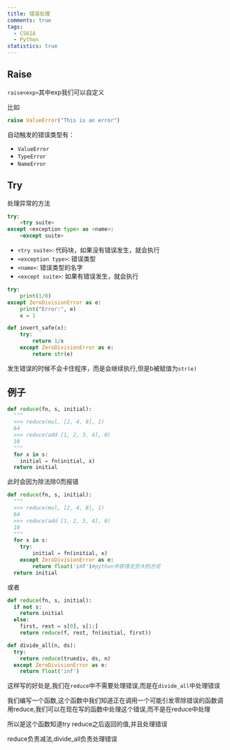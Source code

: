 ```yaml
---
title: 错误处理
comments: true
tags:
  - CS61A
  - Python
statistics: true
---
```

## Raise

`raise<exp>`其中exp我们可以自定义

比如

```python
raise ValueError("This is an error")
```

自动触发的错误类型有：

- `ValueError`
- `TypeError`
- `NameError`

## Try

处理异常的方法

```python
try:
    <try suite>
except <exception type> as <name>:
    <except suite>
```

- `<try suite>`: 代码块，如果没有错误发生，就会执行
- `<exception type>`: 错误类型
- `<name>`: 错误类型的名字
- `<except suite>`: 如果有错误发生，就会执行

```python
try:
    print(1/0)
except ZeroDivisionError as e:
    print("Error:", e)
    x = 1
```

```python
def invert_safe(x):
    try:
        return 1/x
    except ZeroDivisionError as e:
        return str(e)
```

发生错误的时候不会卡住程序，而是会继续执行,但是b被赋值为`str(e)`

## 例子

```python
def reduce(fn, s, initial):
  """
  >>> reduce(mul, [2, 4, 8], 1)
  64
  >>> reduce(add [1, 2, 3, 4], 0)
  10
  """
  for x in s:
    initial = fn(initial, x)
  return initial
```

此时会因为除法除0而报错

```python
def reduce(fn, s, initial):
  """
  >>> reduce(mul, [2, 4, 8], 1)
  64
  >>> reduce(add [1, 2, 3, 4], 0)
  10
  """
  for x in s:
    try:
        initial = fn(initial, x)
    except ZeroDivisionError as e:
        return float('inf')#python中获得无穷大的方式
  return initial
```

或者

```python
def reduce(fn, s, initial):
  if not s:
    return initial
  else:
    first, rest = s[0], s[1:]
    return reduce(f, rest, fn(initial, first))

def divide_all(n, ds):
  try:
    return reduce(truediv, ds, n)
  except ZeroDivisionError as e:
    return float('inf')
```

这样写的好处是,我们在`reduce`中不需要处理错误,而是在`divide_all`中处理错误

我们编写一个函数,这个函数中我们知道正在调用一个可能引发零除错误的函数调用reduce,我们可以在现在写的函数中处理这个错误,而不是在reduce中处理

所以是这个函数知道try reduce之后返回的值,并且处理错误

reduce负责减法,divide_all负责处理错误

